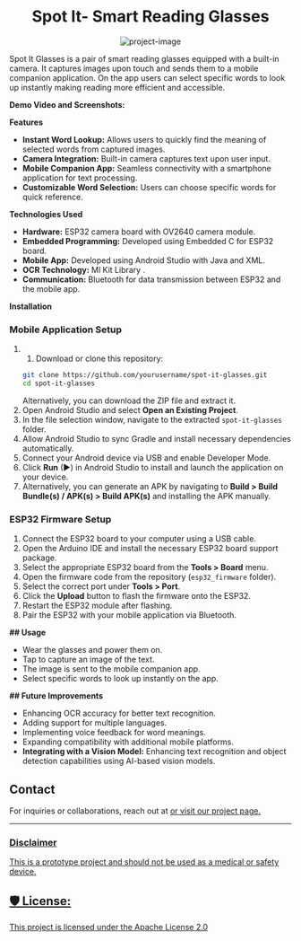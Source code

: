 <h1 align="center" id="title">Spot It- Smart Reading Glasses</h1>

<p align="center"><img src="https://socialify.git.ci/akshaykumar059004/Spot-It-Smart-Reading-Glasses/image?font=KoHo&amp;language=1&amp;name=1&amp;owner=1&amp;pattern=Circuit+Board&amp;stargazers=1&amp;theme=Dark" alt="project-image"></p>

<p id="description">Spot It Glasses is a pair of smart reading glasses equipped with a built-in camera. It captures images upon touch and sends them to a mobile companion application. On the app users can select specific words to look up instantly making reading more efficient and accessible.</p>

**Demo Video and Screenshots:**


**Features**

- **Instant Word Lookup:** Allows users to quickly find the meaning of selected words from captured images.
- **Camera Integration:** Built-in camera captures text upon user input.
- **Mobile Companion App:** Seamless connectivity with a smartphone application for text processing.
- **Customizable Word Selection:** Users can choose specific words for quick reference.

**Technologies Used**

- **Hardware:** ESP32 camera board with OV2640 camera module.
- **Embedded Programming:** Developed using Embedded C for ESP32 board.
- **Mobile App:** Developed using Android Studio with Java and XML.
- **OCR Technology:** Ml Kit Library .
- **Communication:** Bluetooth for data transmission between ESP32 and the mobile app.

**Installation**

### Mobile Application Setup

1.
   1. Download or clone this repository:
   ```bash
   git clone https://github.com/yourusername/spot-it-glasses.git
   cd spot-it-glasses
   ```
   Alternatively, you can download the ZIP file and extract it.
2. Open Android Studio and select **Open an Existing Project**.
3. In the file selection window, navigate to the extracted `spot-it-glasses` folder.
4. Allow Android Studio to sync Gradle and install necessary dependencies automatically.
5. Connect your Android device via USB and enable Developer Mode.
6. Click **Run** (▶) in Android Studio to install and launch the application on your device.
7. Alternatively, you can generate an APK by navigating to **Build > Build Bundle(s) / APK(s) > Build APK(s)** and installing the APK manually.

### ESP32 Firmware Setup

1. Connect the ESP32 board to your computer using a USB cable.
2. Open the Arduino IDE and install the necessary ESP32 board support package.
3. Select the appropriate ESP32 board from the **Tools > Board** menu.
4. Open the firmware code from the repository (`esp32_firmware` folder).
5. Select the correct port under **Tools > Port**.
6. Click the **Upload** button to flash the firmware onto the ESP32.
7. Restart the ESP32 module after flashing.
8. Pair the ESP32 with your mobile application via Bluetooth.

**## Usage**

- Wear the glasses and power them on.
- Tap to capture an image of the text.
- The image is sent to the mobile companion app.
- Select specific words to look up instantly on the app.

**## Future Improvements**

- Enhancing OCR accuracy for better text recognition.
- Adding support for multiple languages.
- Implementing voice feedback for word meanings.
- Expanding compatibility with additional mobile platforms.
- **Integrating with a Vision Model:** Enhancing text recognition and object detection capabilities using AI-based vision models.

## Contact

For inquiries or collaborations, reach out at <a href="mailto:akshaykumar059004@gmail.com"> or visit our project page.

---

### Disclaimer

This is a prototype project and should not be used as a medical or safety device.


  
  

<h2>🛡️ License:</h2>

This project is licensed under the Apache License 2.0
